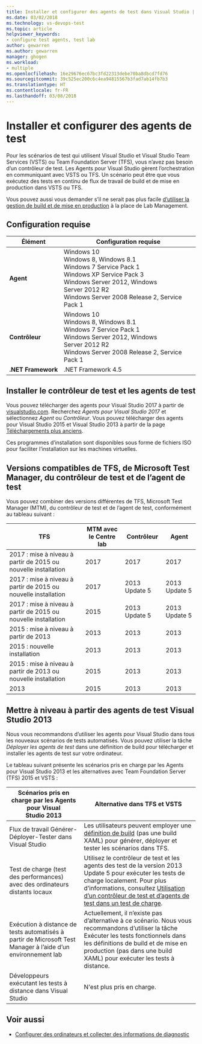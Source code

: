 ```yaml
---
title: Installer et configurer des agents de test dans Visual Studio | Microsoft Docs
ms.date: 03/02/2018
ms.technology: vs-devops-test
ms.topic: article
helpviewer_keywords:
- configure test agents, test lab
author: gewarren
ms.author: gewarren
manager: ghogen
ms.workload:
- multiple
ms.openlocfilehash: 16e29676ec67bc3fd22313debe70ba8dbcd7fd76
ms.sourcegitcommit: 39c525ec200c6c4ea94815567b3fad7ab14fb7b3
ms.translationtype: HT
ms.contentlocale: fr-FR
ms.lasthandoff: 03/08/2018
---
```

# <a name="install-and-configure-test-agents"></a>Installer et configurer des agents de test

Pour les scénarios de test qui utilisent Visual Studio et Visual Studio Team Services (VSTS) ou Team Foundation Server (TFS), vous n’avez pas besoin d’un contrôleur de test. Les Agents pour Visual Studio gèrent l’orchestration en communiquant avec VSTS ou TFS. Un scénario peut être que vous exécutez des tests en continu de flux de travail de build et de mise en production dans VSTS ou TFS.

Vous pouvez aussi vous demander s’il ne serait pas plus facile [d’utiliser la gestion de build et de mise en production](use-build-or-rm-instead-of-lab-management.md) à la place de Lab Management.

## <a name="system-requirements"></a>Configuration requise

| Élément | Configuration requise |
| ---- | ------------ |
| **Agent** | Windows 10<br />Windows 8, Windows 8.1<br />Windows 7 Service Pack 1<br />Windows XP Service Pack 3<br />Windows Server 2012, Windows Server 2012 R2<br />Windows Server 2008 Release 2, Service Pack 1 |
| **Contrôleur** | Windows 10<br />Windows 8, Windows 8.1<br />Windows 7 Service Pack 1<br />Windows Server 2012, Windows Server 2012 R2<br />Windows Server 2008 Release 2, Service Pack 1 |
| **.NET Framework** | .NET Framework 4.5 |

## <a name="install-the-test-controller-and-test-agents"></a>Installer le contrôleur de test et les agents de test

Vous pouvez télécharger des agents pour Visual Studio 2017 à partir de [visualstudio.com](https://www.visualstudio.com/downloads/?q=agents). Recherchez *Agents pour Visual Studio 2017* et sélectionnez *Agent* ou *Contrôleur*. Vous pouvez télécharger des agents pour Visual Studio 2015 et Visual Studio 2013 à partir de la page [Téléchargements plus anciens](https://www.visualstudio.com/vs/older-downloads/).

Ces programmes d’installation sont disponibles sous forme de fichiers ISO pour faciliter l’installation sur les machines virtuelles.

## <a name="compatible-versions-of-tfs-microsoft-test-manager-the-test-controller-and-test-agent"></a>Versions compatibles de TFS, de Microsoft Test Manager, du contrôleur de test et de l’agent de test

Vous pouvez combiner des versions différentes de TFS, Microsoft Test Manager (MTM), du contrôleur de test et de l’agent de test, conformément au tableau suivant :

| TFS | MTM avec le Centre lab | Contrôleur | Agent |
| --- | -------------------------------------- | ---------- | ----- |
| 2017 : mise à niveau à partir de 2015 ou nouvelle installation | 2017 | 2017 | 2017 |
| 2017 : mise à niveau à partir de 2015 ou nouvelle installation | 2017 | 2013 Update 5 | 2013 Update 5 |
| 2017 : mise à niveau à partir de 2015 ou nouvelle installation | 2015 | 2013 Update 5 | 2013 Update 5 |
| 2015 : mise à niveau à partir de 2013 | 2013 | 2013 |2013 |
| 2015 : nouvelle installation | 2013 | 2013 | 2013 |
| 2015 : mise à niveau à partir de 2013 ou nouvelle installation | 2015 | 2013 | 2013 |
| 2013 | 2015 | 2013 | 2013 |

## <a name="upgrade-from-visual-studio-2013-test-agents"></a>Mettre à niveau à partir des agents de test Visual Studio 2013

Nous vous recommandons d’utiliser les agents pour Visual Studio dans tous les nouveaux scénarios de tests automatisés. Vous pouvez utiliser la tâche *Déployer les agents de test* dans une définition de build pour télécharger et installer les agents de test sur votre ordinateur.

Le tableau suivant présente les scénarios pris en charge par les Agents pour Visual Studio 2013 et les alternatives avec Team Foundation Server (TFS) 2015 et VSTS :

| Scénarios pris en charge par les Agents pour Visual Studio 2013 | Alternative dans TFS et VSTS |
| --- | --- |
| Flux de travail Générer-Déployer-Tester dans Visual Studio | Les utilisateurs peuvent employer une [définition de build](/vsts/build-release/) (pas une build XAML) pour générer, déployer et tester les scénarios dans TFS. |
| Test de charge (test des performances) avec des ordinateurs distants locaux | Utilisez le contrôleur de test et les agents des test de la version 2013 Update 5 pour exécuter les tests de charge localement. Pour plus d’informations, consultez [Utilisation d’un contrôleur de test et d’agents de test dans un test de charge](https://msdn.microsoft.com/library/ff400223.aspx). |
| Exécution à distance de tests automatisés à partir de Microsoft Test Manager à l’aide d’un environnement lab | Actuellement, il n’existe pas d’alternative à ce scénario. Nous vous recommandons d’utiliser la tâche Exécuter les tests fonctionnels dans les définitions de build et de mise en production (pas dans une build XAML) pour exécuter les tests à distance. |
| Développeurs exécutant les tests à distance dans Visual Studio | N'est plus pris en charge. |

## <a name="see-also"></a>Voir aussi

* [Configurer des ordinateurs et collecter des informations de diagnostic](https://msdn.microsoft.com/library/dd286743%28v=vs.140%29.aspx)
